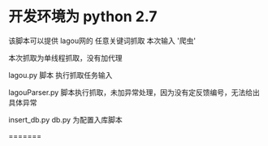 
开发环境为 python 2.7
=======


该脚本可以提供 lagou网的 任意关键词抓取   本次输入 '爬虫'

本次抓取为单线程抓取，没有加代理

lagou.py 脚本 执行抓取任务输入

lagouParser.py 脚本执行抓取，未加异常处理，因为没有定反馈编号，无法给出具体异常

insert_db.py db.py 为配置入库脚本


=======






